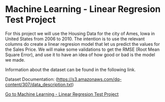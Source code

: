 # Machine Learning - Linear Regresion Test Project


For this project we will use the Housing Data for the city of Ames, Iowa in United States from 2006 to 2010. 
The intention is to use the relevant columns do create a linear regresion model that let us predict the values for the Sales Price.
We will make some validations to get the RMSE (Root Mean Square Error), and use it to have an idea of how good or bad is the model we made.

Information about the dataset can be found in the following link.

Dataset Documentation: (https://s3.amazonaws.com/dq-content/307/data_description.txt)


[Go to  Machine Learning - Linear Regresion Test Project](https://github.com/Lutenebrax/Linear-Regresion-Test-Project/blob/main/Basics.ipynb)
